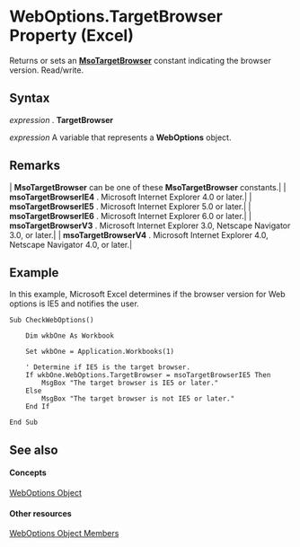
# WebOptions.TargetBrowser Property (Excel)

Returns or sets an  **[MsoTargetBrowser](http://msdn.microsoft.com/library/6ce561d2-c327-b433-3c91-df1036e87a75%28Office.15%29.aspx)** constant indicating the browser version. Read/write.


## Syntax

 _expression_ . **TargetBrowser**

 _expression_ A variable that represents a **WebOptions** object.


## Remarks





| **MsoTargetBrowser** can be one of these **MsoTargetBrowser** constants.|
| **msoTargetBrowserIE4** . Microsoft Internet Explorer 4.0 or later.|
| **msoTargetBrowserIE5** . Microsoft Internet Explorer 5.0 or later.|
| **msoTargetBrowserIE6** . Microsoft Internet Explorer 6.0 or later.|
| **msoTargetBrowserV3** . Microsoft Internet Explorer 3.0, Netscape Navigator 3.0, or later.|
| **msoTargetBrowserV4** . Microsoft Internet Explorer 4.0, Netscape Navigator 4.0, or later.|

## Example

In this example, Microsoft Excel determines if the browser version for Web options is IE5 and notifies the user.


```
Sub CheckWebOptions() 
 
    Dim wkbOne As Workbook 
 
    Set wkbOne = Application.Workbooks(1) 
 
    ' Determine if IE5 is the target browser. 
    If wkbOne.WebOptions.TargetBrowser = msoTargetBrowserIE5 Then 
        MsgBox "The target browser is IE5 or later." 
    Else 
        MsgBox "The target browser is not IE5 or later." 
    End If 
 
End Sub
```


## See also


#### Concepts


[WebOptions Object](d573637f-1891-4602-c961-091795e47356.md)
#### Other resources


[WebOptions Object Members](4188ab11-5d84-aed8-2a2e-17881dcebe67.md)
